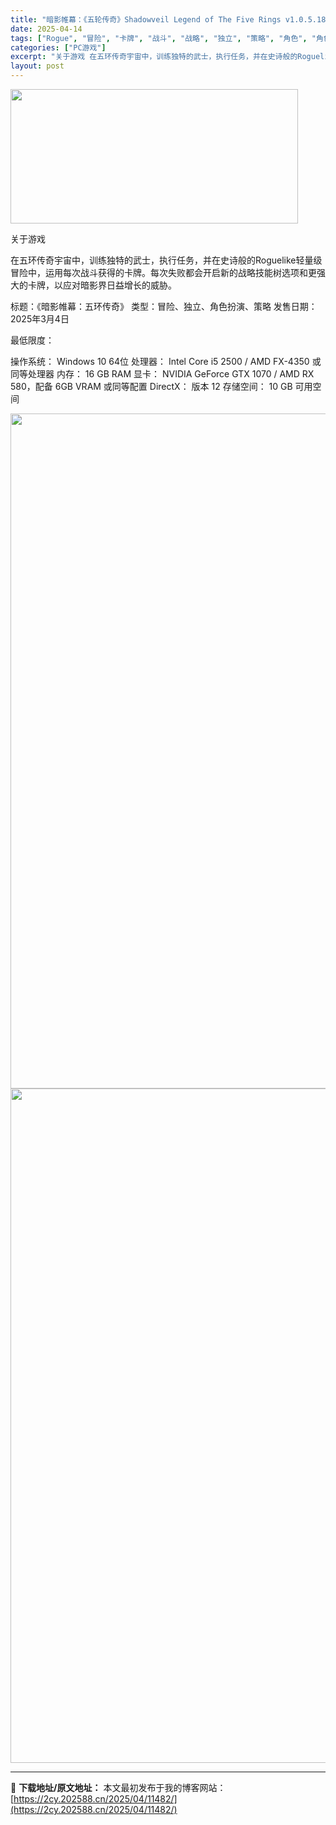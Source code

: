 ```yaml
---
title: "暗影帷幕：《五轮传奇》Shadowveil Legend of The Five Rings v1.0.5.18698 中文"
date: 2025-04-14
tags: ["Rogue", "冒险", "卡牌", "战斗", "战略", "独立", "策略", "角色", "角色扮演"]
categories: ["PC游戏"]
excerpt: "关于游戏 在五环传奇宇宙中，训练独特的武士，执行任务，并在史诗般的Roguelike轻量级冒险中，运用每次战斗获得的卡牌。每次失败都会开启新的战略技能树选项和更强大的卡牌，以应对暗影界日益增长的威胁。 标题：《暗影帷幕：五环传奇》 类型：冒险、独立、角色扮演、策略 发售日期：2025年3月4日 最低&hellip;"
layout: post
---
```


<img class="aligncenter size-full wp-image-11485" src="https://2cy.202588.cn/wp-content/uploads/2025/04/202504141124415.webp" alt="" width="460" height="215" />

关于游戏

在五环传奇宇宙中，训练独特的武士，执行任务，并在史诗般的Roguelike轻量级冒险中，运用每次战斗获得的卡牌。每次失败都会开启新的战略技能树选项和更强大的卡牌，以应对暗影界日益增长的威胁。

标题：《暗影帷幕：五环传奇》
类型：冒险、独立、角色扮演、策略
发售日期：2025年3月4日

最低限度：

操作系统： Windows 10 64位
处理器： Intel Core i5 2500 / AMD FX-4350 或同等处理器
内存： 16 GB RAM
显卡： NVIDIA GeForce GTX 1070 / AMD RX 580，配备 6GB VRAM 或同等配置
DirectX： 版本 12
存储空间： 10 GB 可用空间

<img class="aligncenter size-full wp-image-11484" src="https://2cy.202588.cn/wp-content/uploads/2025/04/2025041411244099.webp" alt="" width="1920" height="1080" /> <img class="aligncenter size-full wp-image-11483" src="https://2cy.202588.cn/wp-content/uploads/2025/04/202504141124408.webp" alt="" width="1920" height="1079" />

---
📖 **下载地址/原文地址：** 本文最初发布于我的博客网站：[https://2cy.202588.cn/2025/04/11482/](https://2cy.202588.cn/2025/04/11482/)
